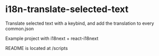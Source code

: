 # i18n-translate-selected-text
Translate selected text with a keybind, and add the translation to every common.json

Example project with i18next + react-i18next

README is located at /scripts